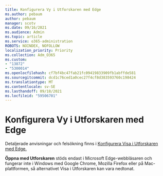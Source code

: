 ```yaml
---
title: Konfigurera Vy i Utforskaren med Edge
ms.author: pebaum
author: pebaum
manager: scotv
ms.date: 09/16/2021
ms.audience: Admin
ms.topic: article
ms.service: o365-administration
ROBOTS: NOINDEX, NOFOLLOW
localization_priority: Priority
ms.collection: Adm_O365
ms.custom:
- "13872"
- "5300014"
ms.openlocfilehash: cf7bf4bc47fab21fc09419833909fb1abffde581
ms.sourcegitcommit: dcd1c76ced1a0cec27f4cf8d383593760c198424
ms.translationtype: MT
ms.contentlocale: sv-SE
ms.lasthandoff: 09/18/2021
ms.locfileid: "59506701"
---
```

# <a name="configure-view-in-file-explorer-with-edge"></a>Konfigurera Vy i Utforskaren med Edge

Detaljerade anvisningar och felsökning finns i [Konfigurera Visa i Utforskaren med Edge.](https://docs.microsoft.com/SharePoint/sharepoint-view-in-edge#configure-view-in-file-explorer-with-edge)

**Öppna med Utforskaren** stöds endast i Microsoft Edge-webbläsaren och fungerar inte i Windows med Google Chrome, Mozilla Firefox  eller på Mac-plattformen, så alternativet Visa i Utforskaren kan vara nedtonat.